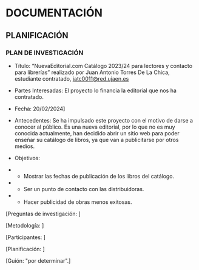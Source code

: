 # DOCUMENTACIÓN
## PLANIFICACIÓN
### PLAN DE INVESTIGACIÓN
- Título: “NuevaEditorial.com Catálogo 2023/24 para lectores y contacto para librerías” realizado por Juan Antonio Torres De La Chica, estudiante contratado, jatc0011@red.ujaen.es

- Partes Interesadas: El proyecto lo financia la editorial que nos ha contratado.

- Fecha: 20/02/2024]

- Antecedentes: Se ha impulsado este proyecto con el motivo de darse a conocer al público. Es una nueva editorial, por lo que no es muy conocida actualmente, han decidido abrir un sitio web para poder enseñar su catálogo de libros, ya que van a publicitarse por otros medios.

- Objetivos:
- - Mostrar las fechas de publicación de los libros del catálogo.
- - Ser un punto de contacto con las distribuidoras.
- - Hacer publicidad de obras menos exitosas. 

[Preguntas de investigación: ]

[Metodología: ]

[Participantes: ]

[Planificación: ]

[Guión: "por determinar".]
